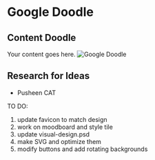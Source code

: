 # Google Doodle



## Content Doodle

Your content goes here. 
![Google Doodle](https://www.google.com/logos/2012/d4g_poland12-hp.jpg)

 
## Research for Ideas
  
   
* Pusheen CAT


TO DO:
1. update favicon to match design
2. work on moodboard and style tile
3. update visual-design.psd
4. make SVG and optimize them
5. modify buttons and add rotating backgrounds
